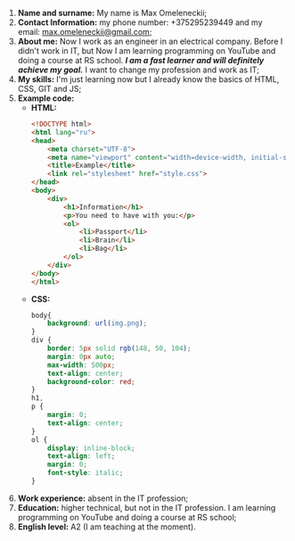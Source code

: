 1. **Name and surname:** My name is Max Omeleneckii;
2. **Contact Information:** my phone number: +375295239449 and my email: max.omeleneckii@gmail.com;
3. **About me:** Now I work as an engineer in an electrical company. Before I didn't work in IT, but Now I am learning programming on YouTube and doing a course at RS school. **_I am a fast learner and will definitely achieve my goal._** I want to change my profession and work as IT;
4. **My skills:** I'm just learning now but I already know the basics of HTML, CSS, GIT and JS;
5. **Example code:**</br>
    - **HTML:**
        ```html
        <!DOCTYPE html>
        <html lang="ru">
        <head>
            <meta charset="UTF-8">
            <meta name="viewport" content="width=device-width, initial-scale=1.0">
            <title>Example</title>
            <link rel="stylesheet" href="style.css">
        </head>
        <body>
            <div>
                <h1>Information</h1>
                <p>You need to have with you:</p>
                <ol>
                    <li>Passport</li>
                    <li>Brain</li>
                    <li>Bag</li>
                </ol>
            </div>
        </body>
        </html>
        ```
    - **CSS:**
        ```css
        body{
            background: url(img.png);
        }
        div {
            border: 5px solid rgb(148, 50, 104);
            margin: 0px auto;
            max-width: 500px;
            text-align: center;
            background-color: red;
        }
        h1,
        p {
            margin: 0;
            text-align: center;
        }
        ol {
            display: inline-block;
            text-align: left;
            margin: 0;
            font-style: italic;
        }
        ```
6. **Work experience:** absent in the IT profession;
7. **Education:** higher technical, but not in the IT profession. I am learning programming on YouTube and doing a course at RS school;
8. **English level:** A2 (I am teaching at the moment).